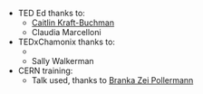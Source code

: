 - TED Ed thanks to:
  - [Caitlin Kraft-Buchman](https://genderchampions.com/champions/caitlin-kraft-buchman)
  - Claudia Marcelloni
- TEDxChamonix thanks to:
  - []()
  - Sally Walkerman
- CERN training:
  - Talk used, thanks to [Branka Zei Pollermann](http://www.vox-institute.ch)
